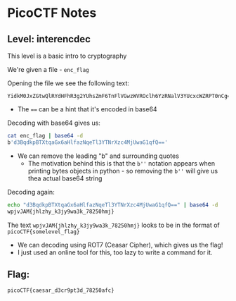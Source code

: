 # PicoCTF Notes
## Level: interencdec

This level is a basic intro to cryptography

We're given a file - `enc_flag`

Opening the file we see the following text:

```
YidkM0JxZGtwQlRYdHFhR3g2YUhsZmF6TnFlVGwzWVROclh6YzRNalV3YUcxcWZRPT0nCg==
```

* The `==` can be a hint that it's encoded in base64

Decoding with base64 gives us:

```bash
cat enc_flag | base64 -d
b'd3BqdkpBTXtqaGx6aHlfazNqeTl3YTNrXzc4MjUwaG1qfQ=='
```

* We can remove the leading "b" and surrounding quotes 
  * The motivation behind this is that the `b''` notation appears when printing bytes objects in python - so removing the `b''` will give us thea actual base64 string

Decoding again:
```bash
echo "d3BqdkpBTXtqaGx6aHlfazNqeTl3YTNrXzc4MjUwaG1qfQ==" | base64 -d
wpjvJAM{jhlzhy_k3jy9wa3k_78250hmj}
```

The text `wpjvJAM{jhlzhy_k3jy9wa3k_78250hmj}` looks to be in the format of `picoCTF{somelevel_flag}`

* We can decoding using ROT7 (Ceasar Cipher), which gives us the flag!
* I just used an online tool for this, too lazy to write a command for it.


## Flag:
``` picoCTF{caesar_d3cr9pt3d_78250afc} ```